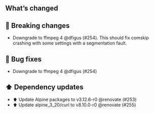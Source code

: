 ## What’s changed

## 🚨 Breaking changes

- Downgrade to ffmpeg 4 @dfigus (#254). This should fix comskip crashing with some settings with a segmentation fault.

## 🐛 Bug fixes

- Downgrade to ffmpeg 4 @dfigus (#254)

## ⬆️ Dependency updates

- ⬆️ Update Alpine packages to v3.12.6-r0 @renovate (#253)
- ⬆️ Update alpine_3_20/curl to v8.10.0-r0 @renovate (#255)
